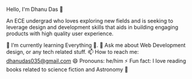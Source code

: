 Hello, I'm Dhanu Das 👋

An ECE undergrad who loves exploring new fields and is seeking to leverage design and development skills that aids in building engaging products with high quality user experience.


🌱 I’m currently learning Everything 🤣.
💬 Ask me about Web Development design, or any tech related stuff.
📫 How to reach me: dhanudas035@gmail.com
😄 Pronouns: he/him
⚡ Fun fact: I love reading books related to science fiction and Astronomy 🔭
